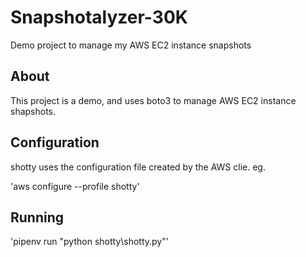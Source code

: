 # Snapshotalyzer-30K
Demo project to manage my AWS EC2 instance snapshots

## About

This project is a demo, and uses boto3 to manage AWS EC2 instance shapshots.

## Configuration

shotty uses the configuration file created by the AWS clie. eg.

'aws configure --profile shotty'

## Running

'pipenv run "python shotty\shotty.py"'
